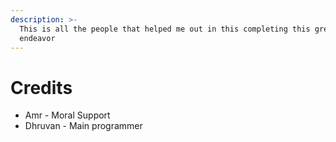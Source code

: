 ```yaml
---
description: >-
  This is all the people that helped me out in this completing this great
  endeavor
---
```


# Credits

* Amr - Moral Support
* Dhruvan - Main programmer
